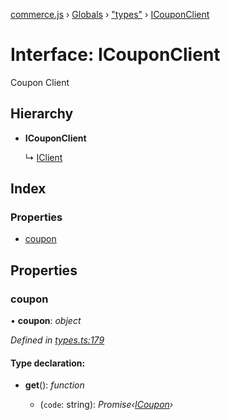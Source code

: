 [commerce.js](../README.md) › [Globals](../globals.md) › ["types"](../modules/_types_.md) › [ICouponClient](_types_.icouponclient.md)

# Interface: ICouponClient

Coupon Client

## Hierarchy

* **ICouponClient**

  ↳ [IClient](_types_.iclient.md)

## Index

### Properties

* [coupon](_types_.icouponclient.md#coupon)

## Properties

###  coupon

• **coupon**: *object*

*Defined in [types.ts:179](https://github.com/shopjs/commerce.js/blob/e02bd83/src/types.ts#L179)*

#### Type declaration:

* **get**(): *function*

  * (`code`: string): *Promise‹[ICoupon](_types_.icoupon.md)›*
